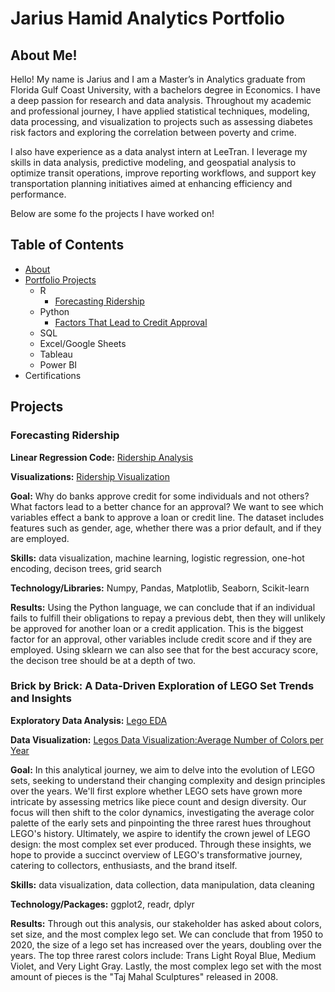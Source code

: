 # Jarius Hamid Analytics Portfolio
## About Me!

Hello! My name is Jarius and I am a Master’s in Analytics graduate from Florida Gulf Coast University, with a bachelors degree in Economics. I have a deep passion for research and data analysis. Throughout my academic and professional journey, I have applied statistical techniques, modeling, data processing, and visualization to projects such as assessing diabetes risk factors and exploring the correlation between poverty and crime. 

I also have experience as a data analyst intern at LeeTran. I leverage my skills in data analysis, predictive modeling, and geospatial analysis to optimize transit operations, improve reporting workflows, and support key transportation planning initiatives aimed at enhancing efficiency and performance.

Below are some fo the projects I have worked on!

## Table of Contents
* [About](https://github.com/Jariush/Analytics-Portfoilio/blob/main/README.md#About-me)
* [Portfolio Projects](https://github.com/Jariush/Analytics-Portfoilio/blob/main/README.md#projects)
  * R
    * [Forecasting Ridership](https://github.com/Jariush/Analytics-Portfoilio/blob/main/README.md#forecasting-ridership)
  * Python
    * [Factors That Lead to Credit Approval]()
  * SQL
  * Excel/Google Sheets
  * Tableau
  * Power BI
* Certifications

## Projects

### Forecasting Ridership
**Linear Regression Code:** [Ridership Analysis](https://github.com/Jariush/Analytics-Portfoilio/blob/main/Ridership%20Forecasting/Forecasting-Riderhip-lm.R) 

**Visualizations:** [Ridership Visualization](https://github.com/Jariush/Analytics-Portfoilio/blob/main/Ridership%20Forecasting/Visualizations.pdf)

**Goal:** Why do banks approve credit for some individuals and not others? What factors lead to a better chance for an approval? We want to see which variables effect a bank to approve a loan or credit line. The dataset includes features such as gender, age, whether there was a prior default, and if they are employed. 

**Skills:** data visualization, machine learning, logistic regression, one-hot encoding, decison trees, grid search

**Technology/Libraries:** Numpy, Pandas, Matplotlib, Seaborn, Scikit-learn

**Results:** Using the Python language, we can conclude that if an individual fails to fulfill their obligations to repay a previous debt, then they will unlikely be approved for another loan or a credit application. This is the biggest factor for an approval, other variables include credit score and if they are employed. Using sklearn we can also see that for the best accuracy score, the decison tree should be at a depth of two. 

### Brick by Brick: A Data-Driven Exploration of LEGO Set Trends and Insights
**Exploratory Data Analysis:** [Lego EDA]()

**Data Visualization:** [Legos Data Visualization:Average Number of Colors per Year]()

**Goal:** In this analytical journey, we aim to delve into the evolution of LEGO sets, seeking to understand their changing complexity and design principles over the years. We'll first explore whether LEGO sets have grown more intricate by assessing metrics like piece count and design diversity. Our focus will then shift to the color dynamics, investigating the average color palette of the early sets and pinpointing the three rarest hues throughout LEGO's history. Ultimately, we aspire to identify the crown jewel of LEGO design: the most complex set ever produced. Through these insights, we hope to provide a succinct overview of LEGO's transformative journey, catering to collectors, enthusiasts, and the brand itself.

**Skills:** data visualization, data collection, data manipulation, data cleaning

**Technology/Packages:** ggplot2, readr, dplyr

**Results:** Through out this analysis, our stakeholder has asked about colors, set size, and the most complex lego set. We can conclude that from 1950 to 2020, the size of a lego set has increased over the years, doubling over the years. The top three rarest colors include: Trans Light Royal Blue, Medium Violet, and Very Light Gray. Lastly, the most complex lego set with the most amount of pieces is the "Taj Mahal Sculptures" released in 2008. 
